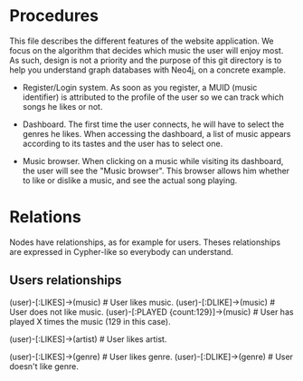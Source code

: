 # Procedures

This file describes the different features of the website application.
We focus on the algorithm that decides which music the user will enjoy most.
As such, design is not a priority and the purpose of this git directory is to help you understand graph databases with Neo4j, on a concrete example.

- Register/Login system.
	As soon as you register, a MUID (music identifier) is attributed to the profile of the user so we can track which songs he likes or not.

- Dashboard.
	The first time the user connects, he will have to select the genres he likes.
	When accessing the dashboard, a list of music appears according to its tastes and the user has to select one.

- Music browser.
	When clicking on a music while visiting its dashboard, the user will see the "Music browser".
	This browser allows him whether to like or dislike a music, and see the actual song playing.

# Relations

Nodes have relationships, as for example for users.
Theses relationships are expressed in Cypher-like so everybody can understand.

## Users relationships

(user)-[:LIKES]->(music) # User likes music.
(user)-[:DLIKE]->(music) # User does not like music.
(user)-[:PLAYED {count:129}]->(music) # User has played X times the music (129 in this case).

(user)-[:LIKES]->(artist) # User likes artist.

(user)-[:LIKES]->(genre) # User likes genre.
(user)-[:DLIKE]->(genre) # User doesn't like genre.
